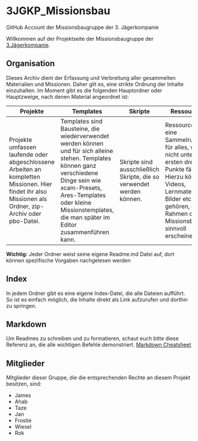 # 3JGKP_Missionsbau
GitHub Account der Missionsbaugruppe der 3. Jägerkompanie

Willkommen auf der Projektseite der Missionsbaugruppe der [3.Jägerkompanie](http://www.3.xn--jgerkompanie-gcb.de).

## Organisation
Dieses Archiv dient der Erfassung und Verbreitung aller gesammelten Materialien und Missionen. Daher gilt es, eine strikte Ordnung der Inhalte einzuhalten. Im Moment gibt es die folgenden Hauptordner oder Hauptzweige, nach denen Material angeordnet ist:

|Projekte|Templates|Skripte|Ressourcen|
|---|---|---|---|
| Projekte umfassen laufende oder abgeschlossene Arbeiten an kompletten Missionen. Hier findet ihr also Missionen als Ordner, zip-Archiv oder pbo-Datei. | Templates sind Bausteine, die wiederverwendet werden können und für sich alleine stehen. Templates können ganz verschiedene Dinge sein wie xcam-Presets, Ares-Templates oder kleine Missionstemplates, die man später im Editor zusammenführen kann. | Skripte sind ausschließlich Skripte, die so verwendet werden können. | Ressourcen ist eine Sammelrubrik für alles, was nicht unter die ersten drei Punkte fällt. Hierzu können Videos, Lernmaterialien, Bilder etc. gehören, die im Rahmen des Missionsbaus sinnvoll erscheinen. |

**Wichtig:** Jeder Ordner weist seine eigene Readme.md Datei auf, dort können spezifische Vorgaben nachgelesen werden

## Index
In jedem Ordner gibt es eine eigene Index-Datei, die alle Dateien aufführt. So ist es einfach möglich, die Inhalte direkt als Link aufzurufen und dorthin zu springen.

## Markdown
Um Readmes zu schreiben und zu formatieren, schaut euch bitte diese Referenz an, die alle wichtigen Befehle demonstriert.
[Markdown Cheatsheet](https://github.com/adam-p/markdown-here/wiki/Markdown-Cheatsheet)

## Mitglieder
Mitglieder dieser Gruppe, die die entsprechenden Rechte an diesem Projekt besitzen, sind:
* James
* Ahab
* Taze
* Jan
* Frostie
* Wiesel
* Rok


